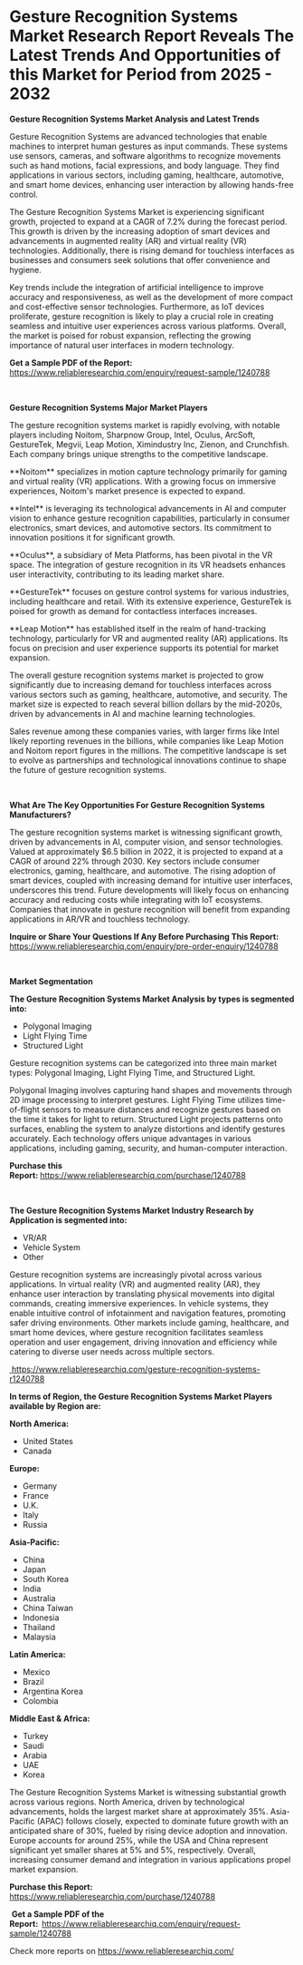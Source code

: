 <p><h1>Gesture Recognition Systems Market Research Report Reveals The Latest Trends And Opportunities of this Market for Period from 2025 - 2032</h1></p><p><strong>Gesture Recognition Systems Market Analysis and Latest Trends</strong></p>
<p><p>Gesture Recognition Systems are advanced technologies that enable machines to interpret human gestures as input commands. These systems use sensors, cameras, and software algorithms to recognize movements such as hand motions, facial expressions, and body language. They find applications in various sectors, including gaming, healthcare, automotive, and smart home devices, enhancing user interaction by allowing hands-free control.</p><p>The Gesture Recognition Systems Market is experiencing significant growth, projected to expand at a CAGR of 7.2% during the forecast period. This growth is driven by the increasing adoption of smart devices and advancements in augmented reality (AR) and virtual reality (VR) technologies. Additionally, there is rising demand for touchless interfaces as businesses and consumers seek solutions that offer convenience and hygiene.</p><p>Key trends include the integration of artificial intelligence to improve accuracy and responsiveness, as well as the development of more compact and cost-effective sensor technologies. Furthermore, as IoT devices proliferate, gesture recognition is likely to play a crucial role in creating seamless and intuitive user experiences across various platforms. Overall, the market is poised for robust expansion, reflecting the growing importance of natural user interfaces in modern technology.</p></p>
<p><strong>Get a Sample PDF of the Report:&nbsp;</strong> <a href="https://www.reliableresearchiq.com/enquiry/request-sample/1240788?utm_campaign=2277&utm_medium=2&utm_source=Github&utm_content=ia&utm_term=08042025&utm_id=gesture-recognition-systems">https://www.reliableresearchiq.com/enquiry/request-sample/1240788</a></p>
<p>&nbsp;</p>
<p><strong>Gesture Recognition Systems Major Market Players</strong></p>
<p><p>The gesture recognition systems market is rapidly evolving, with notable players including Noitom, Sharpnow Group, Intel, Oculus, ArcSoft, GestureTek, Megvii, Leap Motion, Ximindustry Inc, Zienon, and Crunchfish. Each company brings unique strengths to the competitive landscape.</p><p>**Noitom** specializes in motion capture technology primarily for gaming and virtual reality (VR) applications. With a growing focus on immersive experiences, Noitom's market presence is expected to expand.</p><p>**Intel** is leveraging its technological advancements in AI and computer vision to enhance gesture recognition capabilities, particularly in consumer electronics, smart devices, and automotive sectors. Its commitment to innovation positions it for significant growth.</p><p>**Oculus**, a subsidiary of Meta Platforms, has been pivotal in the VR space. The integration of gesture recognition in its VR headsets enhances user interactivity, contributing to its leading market share.</p><p>**GestureTek** focuses on gesture control systems for various industries, including healthcare and retail. With its extensive experience, GestureTek is poised for growth as demand for contactless interfaces increases.</p><p>**Leap Motion** has established itself in the realm of hand-tracking technology, particularly for VR and augmented reality (AR) applications. Its focus on precision and user experience supports its potential for market expansion.</p><p>The overall gesture recognition systems market is projected to grow significantly due to increasing demand for touchless interfaces across various sectors such as gaming, healthcare, automotive, and security. The market size is expected to reach several billion dollars by the mid-2020s, driven by advancements in AI and machine learning technologies.</p><p>Sales revenue among these companies varies, with larger firms like Intel likely reporting revenues in the billions, while companies like Leap Motion and Noitom report figures in the millions. The competitive landscape is set to evolve as partnerships and technological innovations continue to shape the future of gesture recognition systems.</p></p>
<p>&nbsp;</p>
<p><strong>What Are The Key Opportunities For Gesture Recognition Systems Manufacturers?</strong></p>
<p><p>The gesture recognition systems market is witnessing significant growth, driven by advancements in AI, computer vision, and sensor technologies. Valued at approximately $6.5 billion in 2022, it is projected to expand at a CAGR of around 22% through 2030. Key sectors include consumer electronics, gaming, healthcare, and automotive. The rising adoption of smart devices, coupled with increasing demand for intuitive user interfaces, underscores this trend. Future developments will likely focus on enhancing accuracy and reducing costs while integrating with IoT ecosystems. Companies that innovate in gesture recognition will benefit from expanding applications in AR/VR and touchless technology.</p></p>
<p><strong>Inquire or Share Your Questions If Any Before Purchasing This Report:</strong> <a href="https://www.reliableresearchiq.com/enquiry/pre-order-enquiry/1240788?utm_campaign=2277&utm_medium=2&utm_source=Github&utm_content=ia&utm_term=08042025&utm_id=gesture-recognition-systems">https://www.reliableresearchiq.com/enquiry/pre-order-enquiry/1240788</a></p>
<p>&nbsp;</p>
<p><strong>Market Segmentation</strong></p>
<p><strong>The Gesture Recognition Systems Market Analysis by types is segmented into:</strong></p>
<p><ul><li>Polygonal Imaging</li><li>Light Flying Time</li><li>Structured Light</li></ul></p>
<p><p>Gesture recognition systems can be categorized into three main market types: Polygonal Imaging, Light Flying Time, and Structured Light. </p><p>Polygonal Imaging involves capturing hand shapes and movements through 2D image processing to interpret gestures. Light Flying Time utilizes time-of-flight sensors to measure distances and recognize gestures based on the time it takes for light to return. Structured Light projects patterns onto surfaces, enabling the system to analyze distortions and identify gestures accurately. Each technology offers unique advantages in various applications, including gaming, security, and human-computer interaction.</p></p>
<p><strong>Purchase this Report:&nbsp;</strong><a href="https://www.reliableresearchiq.com/purchase/1240788?utm_campaign=2277&utm_medium=2&utm_source=Github&utm_content=ia&utm_term=08042025&utm_id=gesture-recognition-systems">https://www.reliableresearchiq.com/purchase/1240788</a></p>
<p>&nbsp;</p>
<p><strong>The Gesture Recognition Systems Market Industry Research by Application is segmented into:</strong></p>
<p><ul><li>VR/AR</li><li>Vehicle System</li><li>Other</li></ul></p>
<p><p>Gesture recognition systems are increasingly pivotal across various applications. In virtual reality (VR) and augmented reality (AR), they enhance user interaction by translating physical movements into digital commands, creating immersive experiences. In vehicle systems, they enable intuitive control of infotainment and navigation features, promoting safer driving environments. Other markets include gaming, healthcare, and smart home devices, where gesture recognition facilitates seamless operation and user engagement, driving innovation and efficiency while catering to diverse user needs across multiple sectors.</p></p>
<p><a href="https://www.reliableresearchiq.com/gesture-recognition-systems-r1240788?utm_campaign=2277&utm_medium=2&utm_source=Github&utm_content=ia&utm_term=08042025&utm_id=gesture-recognition-systems">&nbsp;https://www.reliableresearchiq.com/gesture-recognition-systems-r1240788</a></p>
<p><strong>In terms of Region, the Gesture Recognition Systems Market Players available by Region are:</strong></p>
<p>
    <p> <strong> North America: </strong>
        <ul>
            <li>United States</li>
            <li>Canada</li>
        </ul>
        </p> 
    <p> <strong> Europe: </strong>
        <ul>
            <li>Germany</li>
            <li>France</li>
            <li>U.K.</li>
            <li>Italy</li>
            <li>Russia</li>
        </ul>
        </p> 
    <p> <strong> Asia-Pacific: </strong>
        <ul>
            <li>China</li>
            <li>Japan</li>
            <li>South Korea</li>
            <li>India</li>
            <li>Australia</li>
            <li>China Taiwan</li>
            <li>Indonesia</li>
            <li>Thailand</li>
            <li>Malaysia</li>
        </ul>
        </p> 
    <p> <strong> Latin America: </strong>
        <ul>
            <li>Mexico</li>
            <li>Brazil</li>
            <li>Argentina Korea</li>
            <li>Colombia</li>
        </ul>
        </p> 
    <p> <strong> Middle East & Africa: </strong>
        <ul>
            <li>Turkey</li>
            <li>Saudi</li>
            <li>Arabia</li>
            <li>UAE</li>
            <li>Korea</li>
        </ul>
    </p>
    </p>
<p><p>The Gesture Recognition Systems Market is witnessing substantial growth across various regions. North America, driven by technological advancements, holds the largest market share at approximately 35%. Asia-Pacific (APAC) follows closely, expected to dominate future growth with an anticipated share of 30%, fueled by rising device adoption and innovation. Europe accounts for around 25%, while the USA and China represent significant yet smaller shares at 5% and 5%, respectively. Overall, increasing consumer demand and integration in various applications propel market expansion.</p></p>
<p><strong>Purchase this Report: </strong><a href="https://www.reliableresearchiq.com/purchase/1240788?utm_campaign=2277&utm_medium=2&utm_source=Github&utm_content=ia&utm_term=08042025&utm_id=gesture-recognition-systems">https://www.reliableresearchiq.com/purchase/1240788</a></p>
<p>&nbsp;<strong>Get a Sample PDF of the Report:&nbsp;&nbsp;</strong><a href="https://www.reliableresearchiq.com/enquiry/request-sample/1240788?utm_campaign=2277&utm_medium=2&utm_source=Github&utm_content=ia&utm_term=08042025&utm_id=gesture-recognition-systems">https://www.reliableresearchiq.com/enquiry/request-sample/1240788</a></p>
<p><strong></strong></p>
<p>Check more reports on <a href="https://www.reliableresearchiq.com/?utm_campaign=2277&utm_medium=2&utm_source=Github&utm_content=ia&utm_term=08042025&utm_id=gesture-recognition-systems">https://www.reliableresearchiq.com/</a></p>